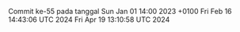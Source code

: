 Commit ke-55 pada tanggal Sun Jan 01 14:00 2023 +0100
Fri Feb 16 14:43:06 UTC 2024
Fri Apr 19 13:10:58 UTC 2024
